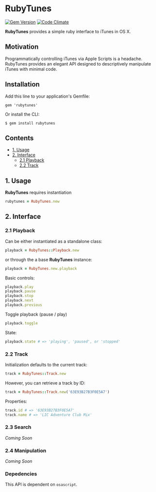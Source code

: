 # RubyTunes
[![Gem Version](https://badge.fury.io/rb/rubytunes.svg)](http://badge.fury.io/rb/rubytunes)
[![Code Climate](https://codeclimate.com/github/drn/rubytunes/badges/gpa.svg)](https://codeclimate.com/github/drn/rubytunes)

**RubyTunes** provides a simple ruby interface to iTunes in OS X.

## Motivation

Programmatically controlling iTunes via Apple Scripts is a headache. RubyTunes
provides an elegant API designed to descriptively manipulate iTunes with minimal
code.

## Installation

Add this line to your application's Gemfile:

    gem 'rubytunes'

Or install the CLI:

    $ gem install rubytunes

## Contents

* [1. Usage](#1-usage)
* [2. Interface](#2-interface)
  * [2.1 Playback](#21-playback)
  * [2.2 Track](#22-track)

## 1. Usage

**RubyTunes** requires instantiation

```ruby
rubytunes = RubyTunes.new
```

## 2. Interface

### 2.1 Playback

Can be either instantiated as a standalone class:
```ruby
playback = RubyTunes::Playback.new
```
or through the a base **RubyTunes** instance:
```ruby
playback = RubyTunes.new.playback
```

Basic controls:
```ruby
playback.play
playback.pause
playback.stop
playback.next
playback.previous
```

Toggle playback (pause / play)
```ruby
playback.toggle
```

State:
```ruby
playback.state # => 'playing', 'paused', or 'stopped'
```

### 2.2 Track

Initialization defaults to the current track:
```ruby
track = RubyTunes::Track.new
```
However, you can retrieve a track by ID:
```ruby
track = RubyTunes::Track.new('63E93B27B3F0E5A7')
```

Properties:
```ruby
track.id # => '63E93B27B3F0E5A7'
track.name # => 'LIC Adventure Club Mix'
```

### 2.3 Search

*Coming Soon*

### 2.4 Manipulation

*Coming Soon*

### Depedencies

This API is dependent on `osascript`.
